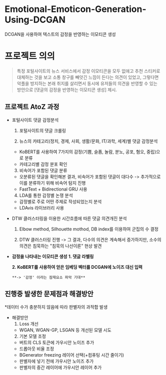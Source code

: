 # Emotional-Emoticon-Generation-Using-DCGAN
DCGAN을 사용하여 텍스트의 감정을 반영하는 이모티콘 생성

프로젝트 의의
============
> 특정 포털사이트의 뉴스 서비스에서 감정 이모티콘을 모두 없애고 추천 스티커로 대체하는 것을 보고 소통 창구를 빼앗긴 느낌이 든다는 의견이 있었고, 그렇다면 악플을 방지하는 본래 취지를 살리면서 동시에 유저들의 의견을 반영할 수 있는 방안으로 [댓글의 감정을 반영하는 이모티콘 생성] 제시.



프로젝트 AtoZ 과정
------------
 * 포털사이트 댓글 감정분석


   1. 포털사이트의 댓글 크롤링


   2. 뉴스의 카테고리(정치, 경제, 사회, 생활/문화, IT/과학, 세계)별 댓글 감정분석
     * KoBERT를 사용하여 7가지의 감정(기쁨, 슬픔, 놀람, 분노, 공포, 혐오, 중립)으로 분류
     * 카테고리별 감정 분포 확인


   3. 비속어가 포함된 댓글 분류
     * 오분류된 댓글을 확인해본 결과, 비속어가 포함된 댓글이 대다수
       -> 추가적으로 이를 분류하기 위해 비속어 탐지 진행
     * FastText + Bidirectional GRU 사용


   4. LDA를 통한 감정별 논쟁 분석
     * 감정별로 주로 어떤 주제로 작성되었는지 분석
     * LDAvis 라이브러리 사용

 * DTW 클러스터링을 이용한 시간흐름에 따른 댓글 의견개진 분석


    1. Elbow method, Silhouette mothod, DB index를 이용하여 군집의 수 결정


    2. DTW 클러스터링 진행
      -> 그 결과, 다수의 의견은 계속해서 증가하지만, 
        소수의 의견은 침묵하는 "침묵의 나선이론" 현상 발견
        
        
  * **감정을 나타내는 이모티콘 생성**
     **1. 댓글 라벨링**
   
   
     **2. KoBERT를 사용하여 얻은 임베딩 벡터를 DCGAN에 노이즈 대신 입력**
   
   
        **-> '감정' 이라는 잠재요소 파악 기대**
      
    
진행중 발생한 문제점과 해결방안    
---------
*데이터 수가 충분하지 않음에 따라 판별자의 과적합 발생

* 해결방안
  1. Loss 개선
    * WGAN, WGAN-GP, LSGAN 등 개선된 모델 시도
  2. 기본 모델 조정
    * 버트의 CLS 토큰에 가우시안 노이즈 추가
    * 드롭아웃 비율 조정
    * BGenerator freezing 레이어 선택(+컴퓨팅 시간 줄이기)
    * 판별자에 넣기 전에 가우시안 노이즈 추가
    * 판별자의 중간 레이어에 가우시안 레이어 추가
